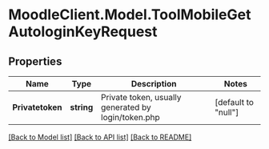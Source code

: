 # MoodleClient.Model.ToolMobileGetAutologinKeyRequest

## Properties

Name | Type | Description | Notes
------------ | ------------- | ------------- | -------------
**Privatetoken** | **string** | Private token, usually generated by login/token.php | [default to "null"]

[[Back to Model list]](../README.md#documentation-for-models) [[Back to API list]](../README.md#documentation-for-api-endpoints) [[Back to README]](../README.md)

